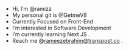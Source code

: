 - Hi, I’m @ramizz
- My personal git is @GetmeV8
- Currently Focused on Front-End
- I’m interested in Software Development
- I’m currently learning Next JS .
- Reach me @rameezebrahim@transpost.co
.
<!---
raamizz/raamizz is a ✨ special ✨ repository because its `README.md` (this file) appears on your GitHub profile.
You can click the Preview link to take a look at your changes.
--->
